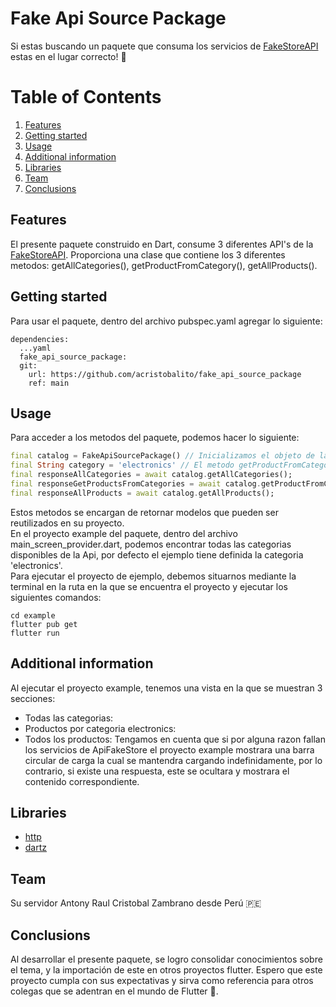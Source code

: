 # Fake Api Source Package
Si estas buscando un paquete que consuma los servicios de [FakeStoreAPI](https://fakestoreapi.com/) estas en el lugar correcto! 🎉

# Table of Contents
1. [Features](#features)
2. [Getting started](#getting_started)
3. [Usage](#usage)
4. [Additional information](#additional_info)
5. [Libraries](#libraries)
6. [Team](#team)
7. [Conclusions](#conclusions)

## Features

El presente paquete construido en Dart, consume 3 diferentes API's de la [FakeStoreAPI](https://fakestoreapi.com/).
Proporciona una clase que contiene los 3 diferentes metodos: getAllCategories(), getProductFromCategory(), getAllProducts(). 

## Getting started

Para usar el paquete, dentro del archivo pubspec.yaml agregar lo siguiente:   
```
dependencies:
  ...yaml
  fake_api_source_package:
  git:
    url: https://github.com/acristobalito/fake_api_source_package
    ref: main
```

## Usage

Para acceder a los metodos del paquete, podemos hacer lo siguiente:
```dart
final catalog = FakeApiSourcePackage() // Inicializamos el objeto de la clase FakeApiSourcePackage();
final String category = 'electronics' // El metodo getProductFromCategory espera un parametro llamado category de tipo String
final responseAllCategories = await catalog.getAllCategories();
final responseGetProductsFromCategories = await catalog.getProductFromCategory(category);
final responseAllProducts = await catalog.getAllProducts();
```
Estos metodos se encargan de retornar modelos que pueden ser reutilizados en su proyecto.    
En el proyecto example del paquete, dentro del archivo main_screen_provider.dart, podemos encontrar todas las categorias disponibles de la Api, por defecto el ejemplo tiene definida la categoria 'electronics'.  
Para ejecutar el proyecto de ejemplo, debemos situarnos mediante la terminal en la ruta en la que se encuentra el proyecto y ejecutar los siguientes comandos:
```batch
cd example
flutter pub get
flutter run
```

## Additional information

Al ejecutar el proyecto example, tenemos una vista en la que se muestran 3 secciones:  
* Todas las categorias:
* Productos por categoria electronics:
* Todos los productos:
Tengamos en cuenta que si por alguna razon fallan los servicios de ApiFakeStore el proyecto example mostrara una barra circular de carga la cual se mantendra cargando indefinidamente, por lo contrario, si existe una respuesta, este se ocultara y mostrara el contenido correspondiente.

## Libraries
* [http](https://pub.dev/packages/http)
* [dartz](https://pub.dev/packages/dartz)

## Team
 Su servidor Antony Raul Cristobal Zambrano desde Perú 🇵🇪

## Conclusions
Al desarrollar el presente paquete, se logro consolidar conocimientos sobre el tema, y la importación de este en otros proyectos flutter.
Espero que este proyecto cumpla con sus expectativas y sirva como referencia para otros colegas que se adentran en el mundo de Flutter 🩵.
